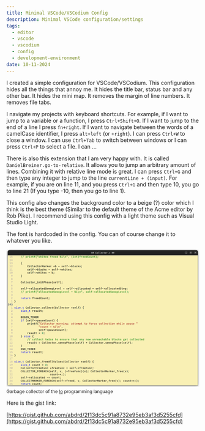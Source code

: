 ```yaml
---
title: Minimal VSCode/VSCodium Config
description: Minimal VSCode configuration/settings
tags:
  - editor
  - vscode
  - vscodium
  - config
  - development-environment
date: 10-11-2024
---
```


I created a simple configuration for VSCode/VSCodium. This configuration hides all the things that annoy me. It hides the title bar, status bar and any other bar. It hides the mini map. It removes the margin of line numbers. It removes file tabs.

I navigate my projects with keyboard shortcuts. For example, if I want to jump to a variable or a function, I press `Ctrl+Shift+O`. If I want to jump to the end of a line I press `fn+right`. If I want to navigate between the words of a camelCase identifier, I press `alt+left` (or `+right`). I can press `Ctrl+W` to close a window. I can use `Ctrl+Tab` to switch between windows or I can press `Ctrl+P` to select a file. I can ...

There is also this extension that I am very happy with. It is called `DanielBreiner.go-to-relative`. It allows you to jump an arbitrary amount of lines. Combining it with relative line mode is great. I can press `Ctrl+G` and then type any integer to jump to the line `currentLine + (input)`. For example, if you are on line 11, and you press `Ctrl+G` and then type 10, you go to line 21 (If you type -10, then you go to line 1).


This config also changes the background color to a beige (?) color which I think is the best theme (Similar to the default theme of the Acme editor by Rob Pike). I recommend using this config with a light theme such as Visual Studio Light.

The font is hardcoded in the config. You can of course change it to whatever you like.

![Io programming language's garbage collector](/assets/minimal-vscodium.png)
<small>Garbage collector of the <a href="https://iolanguage.org/index.html">Io</a> programming language</small>

Here is the gist link:

[https://gist.github.com/abdrd/2f13dc5c91a8732e95eb3af3d5255cfd](https://gist.github.com/abdrd/2f13dc5c91a8732e95eb3af3d5255cfd)
